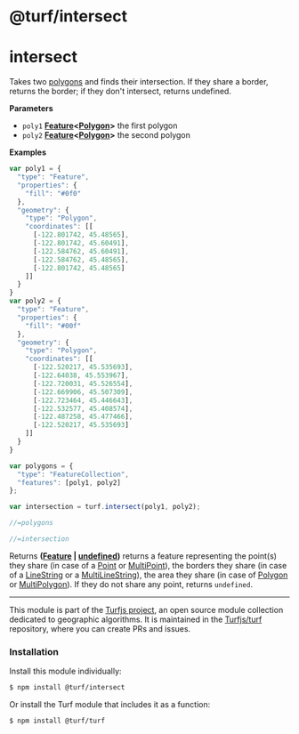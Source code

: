 # @turf/intersect

# intersect

Takes two [polygons](http://geojson.org/geojson-spec.html#polygon) and finds their intersection. If they share a border, returns the border; if they don't intersect, returns undefined.

**Parameters**

-   `poly1` **[Feature](http://geojson.org/geojson-spec.html#feature-objects)&lt;[Polygon](http://geojson.org/geojson-spec.html#polygon)>** the first polygon
-   `poly2` **[Feature](http://geojson.org/geojson-spec.html#feature-objects)&lt;[Polygon](http://geojson.org/geojson-spec.html#polygon)>** the second polygon

**Examples**

```javascript
var poly1 = {
  "type": "Feature",
  "properties": {
    "fill": "#0f0"
  },
  "geometry": {
    "type": "Polygon",
    "coordinates": [[
      [-122.801742, 45.48565],
      [-122.801742, 45.60491],
      [-122.584762, 45.60491],
      [-122.584762, 45.48565],
      [-122.801742, 45.48565]
    ]]
  }
}
var poly2 = {
  "type": "Feature",
  "properties": {
    "fill": "#00f"
  },
  "geometry": {
    "type": "Polygon",
    "coordinates": [[
      [-122.520217, 45.535693],
      [-122.64038, 45.553967],
      [-122.720031, 45.526554],
      [-122.669906, 45.507309],
      [-122.723464, 45.446643],
      [-122.532577, 45.408574],
      [-122.487258, 45.477466],
      [-122.520217, 45.535693]
    ]]
  }
}

var polygons = {
  "type": "FeatureCollection",
  "features": [poly1, poly2]
};

var intersection = turf.intersect(poly1, poly2);

//=polygons

//=intersection
```

Returns **([Feature](http://geojson.org/geojson-spec.html#feature-objects) \| [undefined](https://developer.mozilla.org/en-US/docs/Web/JavaScript/Reference/Global_Objects/undefined))** returns a feature representing the point(s) they share (in case of a [Point](http://geojson.org/geojson-spec.html#point)  or [MultiPoint](http://geojson.org/geojson-spec.html#multipoint)), the borders they share (in case of a [LineString](http://geojson.org/geojson-spec.html#linestring) or a [MultiLineString](http://geojson.org/geojson-spec.html#multilinestring)), the area they share (in case of [Polygon](http://geojson.org/geojson-spec.html#polygon) or [MultiPolygon](http://geojson.org/geojson-spec.html#multipolygon)). If they do not share any point, returns `undefined`.

---

This module is part of the [Turfjs project](http://turfjs.org/), an open source
module collection dedicated to geographic algorithms. It is maintained in the
[Turfjs/turf](https://github.com/Turfjs/turf) repository, where you can create
PRs and issues.

### Installation

Install this module individually:

```sh
$ npm install @turf/intersect
```

Or install the Turf module that includes it as a function:

```sh
$ npm install @turf/turf
```
